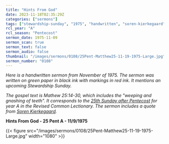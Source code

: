 ```yaml
---
title: "Hints From God"
date: 2023-11-18T02:35:29Z
categories: ["sermons"]
tags: ["stewardship-sunday", "1975", "handwritten", "soren-kierkegaard"]
rcl_year: "A"
rcl_season: "Pentecost"
sermon_date: 1975-11-09
sermon_scan: true
sermon_text: false
sermon_audio: false
thumbnail: "/images/sermons/0108/25Pent-Matthew25-11-19-1975-Large.jpg"
sermon_number: "0108"
---
```


_Here is a handwritten sermon from November of 1975.  The sermon was written on green paper in black ink with markings in red ink. It mentions an upcoming Stewardship Sunday._

<!--more-->

_The gospel text is Mathew 25:14-30, which includes the "weeping and gnashing of teeth". It corresponds to the [25th Sunday after Pentecost](https://lectionary.library.vanderbilt.edu/texts.php?id=169) for year A in the Revised Common Lectionary. The sermon includes a quote from [Soren Kierkegaard](https://en.wikiquote.org/wiki/S%C3%B8ren_Kierkegaard)._

**Hints From God - 25 Pent A - 11/9/1975**

{{< figure src="/images/sermons/0108/25Pent-Matthew25-11-19-1975-Large.jpg" width="1080" >}}
